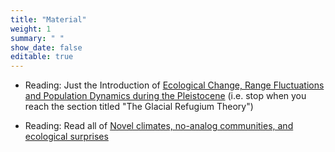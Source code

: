 ```yaml
---
title: "Material"
weight: 1
summary: " "
show_date: false
editable: true
---
```

* Reading: Just the Introduction of [Ecological Change, Range Fluctuations and Population Dynamics during the Pleistocene](https://doi.org/10.1016/j.cub.2009.06.030) (i.e. stop when you reach the section titled "The Glacial Refugium Theory")

* Reading: Read all of [Novel climates, no-analog communities, and ecological surprises](https://doi.org/10.1890/070037)


